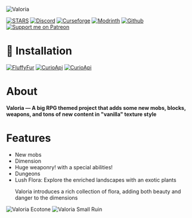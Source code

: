![Valoria](https://github.com/IriDark/Valoria/blob/main/icons/valoria_logo.png?raw=true)

[![STARS](https://img.shields.io/github/stars/IriDark/Valoria?style=for-the-badge&label=%E2%AD%90%EF%B8%8FSTAR%20Valoria)](https://github.com/IriDark/Valoria)
[![Discord](https://img.shields.io/discord/859843420603416618?style=for-the-badge&color=6aa84f&logo=discord&label=VALORIA)](https://discord.gg/wWdXpwuPmK)
[![Curseforge](https://img.shields.io/curseforge/dt/698244?style=for-the-badge&color=6aa84f&logo=curseforge&label=VALORIA)](https://www.curseforge.com/minecraft/mc-mods/valoria)
[![Modrinth](https://img.shields.io/modrinth/dt/valoria?style=for-the-badge&color=6aa84f&logo=modrinth&label=VALORIA)](https://modrinth.com/mod/valoria)
[![Github](https://img.shields.io/github/issues-pr/IriDark/Valoria?color=6aa84f&include_prereleases&label=ISSUES%20|%20PR&logo=github&logoColor=white&style=for-the-badge)](https://github.com/IriDark/Valoria)
[![Support me on Patreon](https://img.shields.io/endpoint.svg?url=https%3A%2F%2Fshieldsio-patreon.vercel.app%2Fapi%3Fusername%3DValoriaMod%26type%3Dpatrons&style=for-the-badge)](https://patreon.com/ValoriaMod)
# 🔸 Installation

[![FluffyFur](https://img.shields.io/badge/%20-FLUFFY%20FUR-5800ff?style=for-the-badge&color=d77787&logo=githubsponsors&logoColor=000000&labelColor=FFFFFF)](https://github.com/MaxBogomol/FluffyFur/tree/master)
[![CurioApi](https://img.shields.io/badge/%20-CURIOS%20API-000000?style=for-the-badge&color=d48526&logo=curseforge&logoColor=000000&labelColor=FFFFFF)](https://www.curseforge.com/minecraft/mc-mods/curios)
[![CurioApi](https://img.shields.io/badge/%20-CURIOS%20API-000000?style=for-the-badge&color=349a46&logo=modrinth&logoColor=000000&labelColor=FFFFFF)](https://modrinth.com/mod/curios)

# About
**Valoria — A big RPG themed project that adds some new mobs, blocks, weapons, and tons of new content in "vanilla" texture style**

# Features
- New mobs 
- Dimension
- Huge weaponry! with a special abilities!
- Dungeons
- Lush Flora:
Explore the enriched landscapes with an exotic plants <p> Valoria introduces a rich collection of flora, adding both beauty and danger to the dimensions

![Valoria Ecotone](https://github.com/IriDark/Valoria/blob/main/icons/valoria_ecotone_biome.png?raw=true)
![Valoria Small Ruin](https://github.com/IriDark/Valoria/blob/main/icons/valoria_small_ruin.png?raw=true)